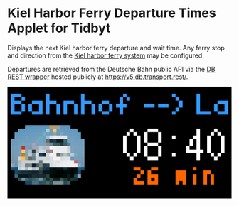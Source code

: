 # Kiel Harbor Ferry Departure Times Applet for Tidbyt

Displays the next Kiel harbor ferry departure and wait time. Any ferry stop and direction from
the [Kiel harbor ferry system](https://www.sfk-kiel.de) may be configured.

Departures are retrieved from the Deutsche Bahn public API via the 
[DB REST wrapper](https://github.com/derhuerst/db-rest) hosted publicly
at https://v5.db.transport.rest/.

![Kiel Harbor Ferry Departure Times Applet for Tidbyt](kiel_ferry.gif)


